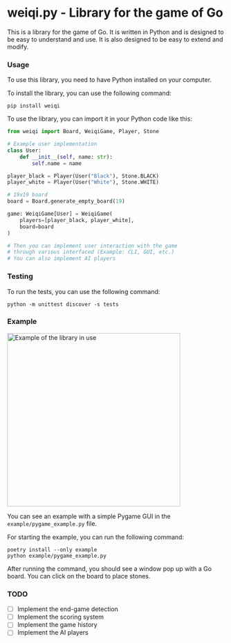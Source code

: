 # weiqi.py - Library for the game of Go

This is a library for the game of Go. It is written in Python and is designed to be easy to understand and use. It is also designed to be easy to extend and modify.

### Usage

To use this library, you need to have Python installed on your computer.

To install the library, you can use the following command:

```
pip install weiqi
```

To use the library, you can import it in your Python code like this:

```python
from weiqi import Board, WeiqiGame, Player, Stone

# Example user implementation
class User:
    def __init__(self, name: str):
        self.name = name

player_black = Player(User("Black"), Stone.BLACK)
player_white = Player(User("White"), Stone.WHITE)

# 19x19 board
board = Board.generate_empty_board(19)

game: WeiqiGame[User] = WeiqiGame(
    players=[player_black, player_white],
    board=board
)

# Then you can implement user interaction with the game 
# through various interfaced (Example: CLI, GUI, etc.)
# You can also implement AI players
```

### Testing

To run the tests, you can use the following command:

```
python -m unittest discover -s tests
```

### Example

<img src="example/example.png" alt="Example of the library in use" width="400"/>

You can see an example with a simple Pygame GUI in the `example/pygame_example.py` file.

For starting the example, you can run the following command:
```
poetry install --only example
python example/pygame_example.py
```

After running the command, you should see a window pop up with a Go board. You can click on the board to place stones.

### TODO

- [ ] Implement the end-game detection
- [ ] Implement the scoring system
- [ ] Implement the game history
- [ ] Implement the AI players